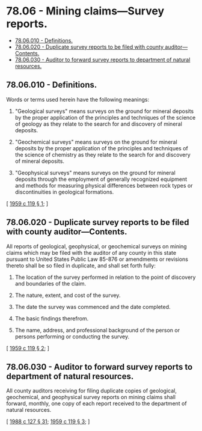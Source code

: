 # 78.06 - Mining claims—Survey reports.
* [78.06.010 - Definitions.](#7806010---definitions)
* [78.06.020 - Duplicate survey reports to be filed with county auditor—Contents.](#7806020---duplicate-survey-reports-to-be-filed-with-county-auditorcontents)
* [78.06.030 - Auditor to forward survey reports to department of natural resources.](#7806030---auditor-to-forward-survey-reports-to-department-of-natural-resources)
## 78.06.010 - Definitions.
Words or terms used herein have the following meanings:

1. "Geological surveys" means surveys on the ground for mineral deposits by the proper application of the principles and techniques of the science of geology as they relate to the search for and discovery of mineral deposits.

2. "Geochemical surveys" means surveys on the ground for mineral deposits by the proper application of the principles and techniques of the science of chemistry as they relate to the search for and discovery of mineral deposits.

3. "Geophysical surveys" means surveys on the ground for mineral deposits through the employment of generally recognized equipment and methods for measuring physical differences between rock types or discontinuities in geological formations.

\[ [1959 c 119 § 1](http://leg.wa.gov/CodeReviser/documents/sessionlaw/1959c119.pdf?cite=1959%20c%20119%20§%201); \]

## 78.06.020 - Duplicate survey reports to be filed with county auditor—Contents.
All reports of geological, geophysical, or geochemical surveys on mining claims which may be filed with the auditor of any county in this state pursuant to United States Public Law 85-876 or amendments or revisions thereto shall be so filed in duplicate, and shall set forth fully:

1. The location of the survey performed in relation to the point of discovery and boundaries of the claim.

2. The nature, extent, and cost of the survey.

3. The date the survey was commenced and the date completed.

4. The basic findings therefrom.

5. The name, address, and professional background of the person or persons performing or conducting the survey.

\[ [1959 c 119 § 2](http://leg.wa.gov/CodeReviser/documents/sessionlaw/1959c119.pdf?cite=1959%20c%20119%20§%202); \]

## 78.06.030 - Auditor to forward survey reports to department of natural resources.
All county auditors receiving for filing duplicate copies of geological, geochemical, and geophysical survey reports on mining claims shall forward, monthly, one copy of each report received to the department of natural resources.

\[ [1988 c 127 § 31](http://leg.wa.gov/CodeReviser/documents/sessionlaw/1988c127.pdf?cite=1988%20c%20127%20§%2031); [1959 c 119 § 3](http://leg.wa.gov/CodeReviser/documents/sessionlaw/1959c119.pdf?cite=1959%20c%20119%20§%203); \]

